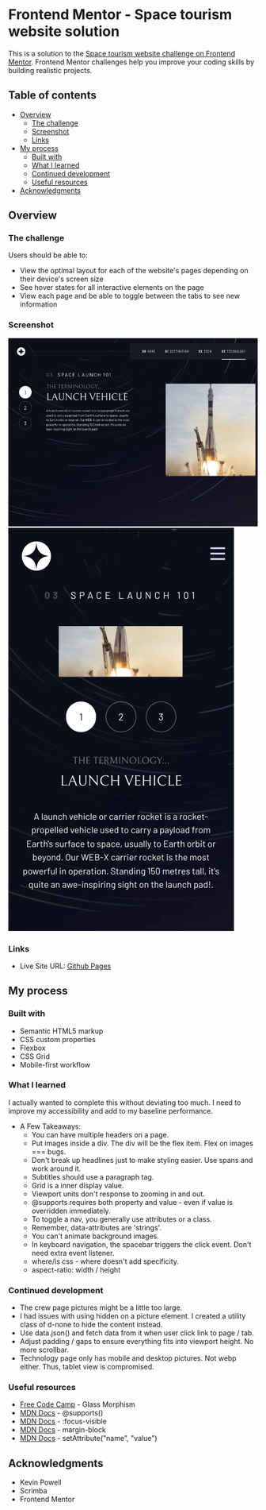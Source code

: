 # Frontend Mentor - Space tourism website solution

This is a solution to the [Space tourism website challenge on Frontend Mentor](https://www.frontendmentor.io/challenges/space-tourism-multipage-website-gRWj1URZ3). Frontend Mentor challenges help you improve your coding skills by building realistic projects. 

## Table of contents

- [Overview](#overview)
  - [The challenge](#the-challenge)
  - [Screenshot](#screenshot)
  - [Links](#links)
- [My process](#my-process)
  - [Built with](#built-with)
  - [What I learned](#what-i-learned)
  - [Continued development](#continued-development)
  - [Useful resources](#useful-resources)
- [Acknowledgments](#acknowledgments)

## Overview

### The challenge

Users should be able to:

- View the optimal layout for each of the website's pages depending on their device's screen size
- See hover states for all interactive elements on the page
- View each page and be able to toggle between the tabs to see new information

### Screenshot

![](./space-tourism-tech-desktop.png)
![](./space-tourism-tech-mobile.png)


### Links

- Live Site URL: [Github Pages](https://jdegand.github.io/space-tourism-website)

## My process

### Built with

- Semantic HTML5 markup
- CSS custom properties
- Flexbox
- CSS Grid
- Mobile-first workflow

### What I learned

I actually wanted to complete this without deviating too much.  I need to improve my accessibility and add to my baseline performance.

- A Few Takeaways:
  - You can have multiple headers on a page.
  - Put images inside a div.  The div will be the flex item.  Flex on images === bugs.
  - Don't break up headlines just to make styling easier.  Use spans and work around it. 
  - Subtitles should use a paragraph tag.
  - Grid is a inner display value.
  - Viewport units don't response to zooming in and out.
  - @supports requires both property and value - even if value is overridden immediately.
  - To toggle a nav, you generally use attributes or a class.
  - Remember, data-attributes are 'strings'.
  - You can't animate background images.
  - In keyboard navigation, the spacebar triggers the click event.  Don't need extra event listener.
  - where/is css - where doesn't add specificity. 
  - aspect-ratio: width / height

### Continued development

- The crew page pictures might be a little too large.  
- I had issues with using hidden on a picture element.  I created a utility class of d-none to hide the content instead. 
- Use data.json() and fetch data from it when user click link to page / tab.
- Adjust padding / gaps to ensure everything fits into viewport height.  No more scrollbar.  
- Technology page only has mobile and desktop pictures.  Not webp either.  Thus, tablet view is compromised. 

### Useful resources

- [Free Code Camp](https://www.freecodecamp.org/news/glassmorphism-design-effect-with-html-css/) - Glass Morphism
- [MDN Docs](https://developer.mozilla.org/en-US/docs/Web/CSS/@supports) - @supports()
- [MDN Docs](https://developer.mozilla.org/en-US/docs/Web/CSS/:focus-visible) - :focus-visible
- [MDN Docs](https://developer.mozilla.org/en-US/docs/Web/CSS/margin-block) - margin-block
- [MDN Docs](https://developer.mozilla.org/en-US/docs/Web/API/Element/setAttribute) - setAttribute("name", "value")

## Acknowledgments

- Kevin Powell
- Scrimba
- Frontend Mentor